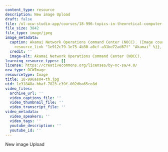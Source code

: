 ```yaml
---
content_type: resource
description: New image Upload
draft: false
file: /ol-ocw-studio-app/courses/18-996-topics-in-theoretical-computer-science-internet-research-problems-spring-2002/1e31848abbaf7823c39f002dba65ce8d_18-996as04-th.jpg
file_size: 3842
file_type: image/jpeg
image_metadata:
  caption: Akamai Network Operations Command Center (NOCC). (Image courtesy of {{%
    resource_link "1e912c79-1e75-4b30-a0cf-a31be72ad67f" "Akamai" %}}, used with permission.)
  credit: ''
  image-alt: Akamai Network Operations Command Center (NOCC).
learning_resource_types: []
license: https://creativecommons.org/licenses/by-nc-sa/4.0/
ocw_type: OCWImage
resourcetype: Image
title: 18-996as04-th.jpg
uid: 1e31848a-bbaf-7823-c39f-002dba65ce8d
video_files:
  archive_url: ''
  video_captions_file: ''
  video_thumbnail_file: ''
  video_transcript_file: ''
video_metadata:
  video_speakers: ''
  video_tags: ''
  youtube_description: ''
  youtube_id: ''
---
```

New image Upload